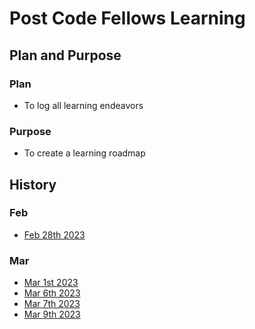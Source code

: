 # Post Code Fellows Learning

## Plan and Purpose
### Plan
- To log all learning endeavors
### Purpose
- To create a learning roadmap

## History
### Feb
- [Feb 28th 2023](/learning_log/feb_28_23.md)

### Mar
- [Mar 1st 2023](/learning_log/mar_01_23.md)
- [Mar 6th 2023](/learning_log/mar_06_23.md)
- [Mar 7th 2023](/learning_log/mar_07_23.md)
- [Mar 9th 2023](/learning_log/mar_09_23.md)

